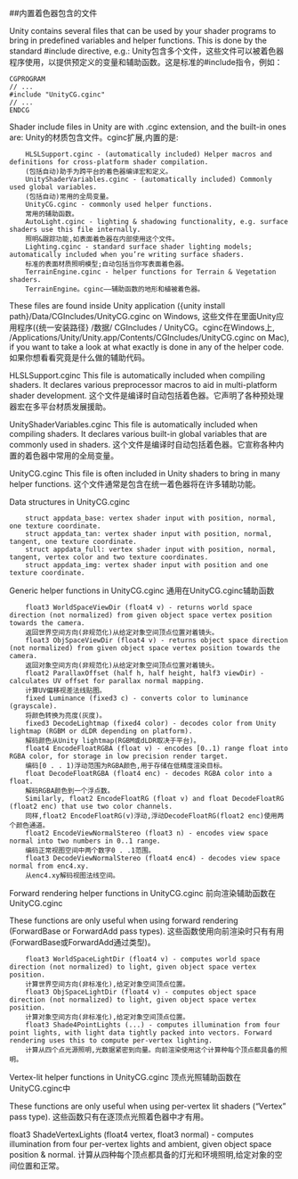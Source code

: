 ##内置着色器包含的文件

Unity contains several files that can be used by your shader programs to bring in predefined variables and helper functions. This is done by the standard #include directive, e.g.:
Unity包含多个文件，这些文件可以被着色器程序使用，以提供预定义的变量和辅助函数。这是标准的#include指令，例如：

```
CGPROGRAM
// ...
#include "UnityCG.cginc"
// ...
ENDCG
```

Shader include files in Unity are with .cginc extension, and the built-in ones are:
Unity的材质包含文件。cginc扩展,内置的是:

		HLSLSupport.cginc - (automatically included) Helper macros and definitions for cross-platform shader compilation.
		(包括自动)助手为跨平台的着色器编译宏和定义。
		UnityShaderVariables.cginc - (automatically included) Commonly used global variables.
		(包括自动)常用的全局变量。
		UnityCG.cginc - commonly used helper functions.
		常用的辅助函数。
		AutoLight.cginc - lighting & shadowing functionality, e.g. surface shaders use this file internally.
		照明&跟踪功能,如表面着色器在内部使用这个文件。
		Lighting.cginc - standard surface shader lighting models; automatically included when you’re writing surface shaders.
		标准的表面材质照明模型;自动包括当你写表面着色器。
		TerrainEngine.cginc - helper functions for Terrain & Vegetation shaders.
		TerrainEngine。cginc——辅助函数的地形和植被着色器。

These files are found inside Unity application ({unity install path}/Data/CGIncludes/UnityCG.cginc on Windows,
这些文件在里面Unity应用程序({统一安装路径} /数据/ CGIncludes / UnityCG。cginc在Windows上,
/Applications/Unity/Unity.app/Contents/CGIncludes/UnityCG.cginc on Mac), if you want to take a look at what exactly is done in any of the helper code.
如果你想看看究竟是什么做的辅助代码。

HLSLSupport.cginc
This file is automatically included when compiling shaders. It declares various preprocessor macros to aid in multi-platform shader development.
这个文件是编译时自动包括着色器。它声明了各种预处理器宏在多平台材质发展援助。

UnityShaderVariables.cginc
This file is automatically included when compiling shaders. It declares various built-in global variables that are commonly used in shaders.
这个文件是编译时自动包括着色器。它宣称各种内置的着色器中常用的全局变量。

UnityCG.cginc
This file is often included in Unity shaders to bring in many helper functions.
这个文件通常是包含在统一着色器将在许多辅助功能。

Data structures in UnityCG.cginc

		struct appdata_base: vertex shader input with position, normal, one texture coordinate.
		struct appdata_tan: vertex shader input with position, normal, tangent, one texture coordinate.
		struct appdata_full: vertex shader input with position, normal, tangent, vertex color and two texture coordinates.
		struct appdata_img: vertex shader input with position and one texture coordinate.

Generic helper functions in UnityCG.cginc
通用在UnityCG.cginc辅助函数

		float3 WorldSpaceViewDir (float4 v) - returns world space direction (not normalized) from given object space vertex position towards the camera.
		返回世界空间方向(非规范化)从给定对象空间顶点位置对着镜头。
		float3 ObjSpaceViewDir (float4 v) - returns object space direction (not normalized) from given object space vertex position towards the camera.
		返回对象空间方向(非规范化)从给定对象空间顶点位置对着镜头。
		float2 ParallaxOffset (half h, half height, half3 viewDir) - calculates UV offset for parallax normal mapping.
		计算UV偏移视差法线贴图。
		fixed Luminance (fixed3 c) - converts color to luminance (grayscale).
		将颜色转换为亮度(灰度)。
		fixed3 DecodeLightmap (fixed4 color) - decodes color from Unity lightmap (RGBM or dLDR depending on platform).
		解码颜色从Unity lightmap(RGBM或dLDR取决于平台)。
		float4 EncodeFloatRGBA (float v) - encodes [0..1) range float into RGBA color, for storage in low precision render target.
		编码[0 . . 1)浮动范围为RGBA颜色,用于存储在低精度渲染目标。
		float DecodeFloatRGBA (float4 enc) - decodes RGBA color into a float.
		解码RGBA颜色到一个浮点数。
		Similarly, float2 EncodeFloatRG (float v) and float DecodeFloatRG (float2 enc) that use two color channels.
		同样,float2 EncodeFloatRG(v)浮动,浮动DecodeFloatRG(float2 enc)使用两个颜色通道。
		float2 EncodeViewNormalStereo (float3 n) - encodes view space normal into two numbers in 0..1 range.
		编码正常视图空间中两个数字0 . .1范围。
		float3 DecodeViewNormalStereo (float4 enc4) - decodes view space normal from enc4.xy.
		从enc4.xy解码视图法线空间。

Forward rendering helper functions in UnityCG.cginc
前向渲染辅助函数在UnityCG.cginc

These functions are only useful when using forward rendering (ForwardBase or ForwardAdd pass types).
这些函数使用向前渲染时只有有用(ForwardBase或ForwardAdd通过类型)。

		float3 WorldSpaceLightDir (float4 v) - computes world space direction (not normalized) to light, given object space vertex position.
		计算世界空间方向(非标准化),给定对象空间顶点位置。
		float3 ObjSpaceLightDir (float4 v) - computes object space direction (not normalized) to light, given object space vertex position.
		计算对象空间方向(非标准化),给定对象空间顶点位置。
		float3 Shade4PointLights (...) - computes illumination from four point lights, with light data tightly packed into vectors. Forward rendering uses this to compute per-vertex lighting.
		计算从四个点光源照明,光数据紧密到向量。向前渲染使用这个计算种每个顶点都具备的照明。

Vertex-lit helper functions in UnityCG.cginc
顶点光照辅助函数在UnityCG.cginc中

These functions are only useful when using per-vertex lit shaders (“Vertex” pass type).
这些函数只有在逐顶点光照着色器中才有用。

float3 ShadeVertexLights (float4 vertex, float3 normal) - computes illumination from four per-vertex lights and ambient, given object space position & normal.
计算从四种每个顶点都具备的灯光和环境照明,给定对象的空间位置和正常。








